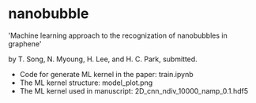 # nanobubble

'Machine learning approach to the recognization of nanobubbles in graphene' 

by T. Song, N. Myoung, H. Lee, and H. C. Park, submitted.




* Code for generate ML kernel in the paper: train.ipynb
* The ML kernel structure: model_plot.png
* The ML kernel used in manuscript: 2D_cnn_ndiv_10000_namp_0.1.hdf5

